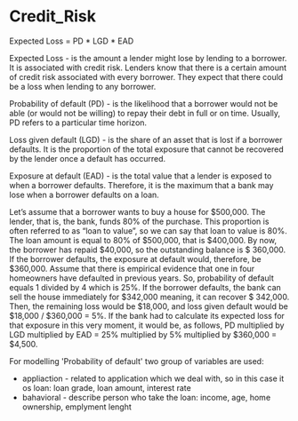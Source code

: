 # Credit_Risk


Expected Loss = PD * LGD * EAD


Expected Loss - is the amount a lender might lose by lending to a borrower. It is associated with credit risk.
                Lenders know that there is a certain amount of credit risk associated with every borrower. 
                They expect that there could be a loss when lending to any borrower.

Probability of default (PD) - is the likelihood that a borrower would not be able (or would not be willing) to repay
                              their debt in full or on time. Usually, PD refers to a particular time horizon.

Loss given default (LGD) - is the share of an asset that is lost if a borrower defaults. 
                           It is the proportion of the total exposure that cannot be recovered by the lender 
                           once a default has occurred.

Exposure at default (EAD) - is the total value that a lender is exposed to when a borrower defaults.
                            Therefore, it is the maximum that a bank may lose when a borrower defaults on a loan.
                            
                            
                            
Let’s assume that a borrower wants to buy a house for $500,000. The lender, that is, the bank, funds 80% of the purchase.
This proportion is often referred to as “loan to value”, so we can say that loan to value is 80%.
The loan amount is equal to 80% of $500,000, that is $400,000. 
By now, the borrower has repaid $40,000, so the outstanding balance is $ 360,000.
If the borrower defaults, the exposure at default would, therefore, be $360,000.
Assume that there is empirical evidence that one in four homeowners have defaulted in previous years.
So, probability of default equals 1 divided by 4 which is 25%.
If the borrower defaults, the bank can sell the house immediately for $342,000 meaning, it can recover $ 342,000. 
Then, the remaining loss would be $18,000, and loss given default would be $18,000 / $360,000 = 5%.
If the bank had to calculate its expected loss for that exposure in this very moment, 
it would be, as follows, PD multiplied by LGD multiplied by EAD = 25% multiplied by 5% multiplied by $360,000 = $4,500.                            
                            

For modelling 'Probability of default' two group of variables are used:
- appliaction - related to application which we deal with, so in this case it os loan: loan grade, 
                loan amount, interest rate
- bahavioral - describe person who take the loan: income, age, home ownership, emplyment lenght


